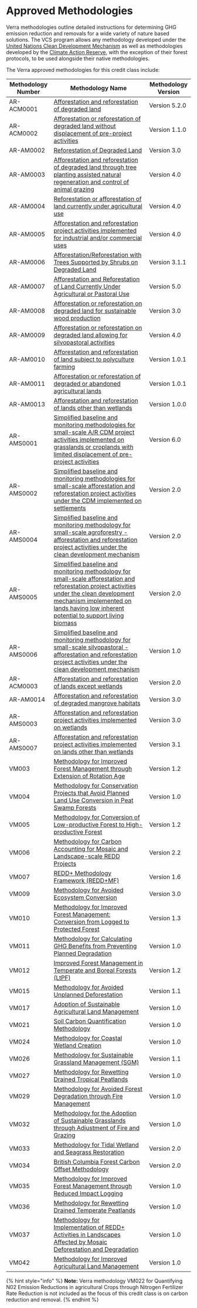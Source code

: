 # Approved Methodologies

Verra methodologies outline detailed instructions for determining GHG emission reduction and removals for a wide variety of nature based solutions. The VCS program allows any methodology developed under the [United Nations Clean Development Mechanism](https://unfccc.int) as well as methodologies developed by the [Climate Action Reserve](https://www.climateactionreserve.org), with the exception of their forest protocols, to be used alongside their native methodologies.

The Verra approved methodologies for this credit class include:&#x20;

| Methodology Number | Methodology Name                                                                                                                                                                                                                                                                                               | Methodology Version |
| ------------------ | -------------------------------------------------------------------------------------------------------------------------------------------------------------------------------------------------------------------------------------------------------------------------------------------------------------- | ------------------- |
| AR-ACM0001         | [Afforestation and reforestation of degraded land](https://cdm.unfccc.int/methodologies/DB/X4VOLW3Y7IJCH9WXSBXBC2Q0JKG9UZ)                                                                                                                                                                                     | Version 5.2.0       |
| AR-ACM0002         | [Afforestation or reforestation of degraded land without displacement of pre-project activities](https://cdm.unfccc.int/methodologies/DB/OOH5AKLQDUYW6N3STD3LDH7EL9THD1)                                                                                                                                       | Version 1.1.0       |
| AR-AM0002          | [Reforestation of Degraded Land](https://cdm.unfccc.int/methodologies/DB/6ZZXJUKK49WKLID7ZH8FG3BS9WTCCH)                                                                                                                                                                                                       | Version 3.0         |
| AR-AM0003          | [Afforestation and reforestation of degraded land through tree planting assisted natural regeneration and control of animal grazing](https://cdm.unfccc.int/methodologies/DB/U3WW9YEC2X333WW8CPVQ6CGVY6IBPJ)                                                                                                   |  Version 4.0        |
| AR-AM0004          | [Reforestation or afforestation of land currently under agricultural use](https://cdm.unfccc.int/methodologies/DB/S2OMSUTOWYOMLW75MPR0CG6SAKNG4Y)                                                                                                                                                              | Version 4.0         |
| AR-AM0005          | [Afforestation and reforestation project activities implemented for industrial and/or commercial uses](https://cdm.unfccc.int/methodologies/DB/QAM97WQWX94URIJXOJMTJFIS8KSE28)                                                                                                                                 | Version 4.0         |
| AR-AM0006          | [Afforestation/Reforestation with Trees Supported by Shrubs on Degraded Land](https://cdm.unfccc.int/methodologies/DB/BHNYWRDFHU75CI2GSCETNYRBFWBMBS)                                                                                                                                                          | Version 3.1.1       |
| AR-AM0007          | [Afforestation and Reforestation of Land Currently Under Agricultural or Pastoral Use](https://cdm.unfccc.int/methodologies/DB/M8JRU26ZZJAN7DKGE2EP6UBN9OYBDJ)                                                                                                                                                 | Version 5.0         |
| AR-AM0008          | [Afforestation or reforestation on degraded land for sustainable wood production](https://cdm.unfccc.int/methodologies/DB/SVW9LIW0F9AQ50KW7J338I8UD4Z231)                                                                                                                                                      | Version 3.0         |
| AR-AM0009          | [Afforestation or reforestation on degraded land allowing for silvopastoral activities](https://cdm.unfccc.int/methodologies/DB/HQ3U8IFDTG5N8987T3LR9D3Z76UB8O)                                                                                                                                                | Version 4.0         |
| AR-AM0010          | [Afforestation and reforestation of land subject to polyculture farming](https://cdm.unfccc.int/methodologies/DB/21ACLYAP601F8L2WCBJV0PTM7GXYQ3)                                                                                                                                                               | Version 1.0.1       |
| AR-AM0011          | [Afforestation or reforestation of degraded or abandoned agricultural lands](https://cdm.unfccc.int/methodologies/DB/57VGMUM1NWCQDQ4BQ2KP4VXFHF95ZI)                                                                                                                                                           | Version 1.0.1       |
| AR-AM0013          | [Afforestation and reforestation of lands other than wetlands](https://cdm.unfccc.int/methodologies/DB/LAC5URLIAYJ8ETRT2W1A4IFHBPSNWN)                                                                                                                                                                         | Version 1.0.0       |
| AR-AMS0001         | [Simplified baseline and monitoring methodologies for small-scale A/R CDM project activities implemented on grasslands or croplands with limited displacement of pre-project activities](https://cdm.unfccc.int/methodologies/DB/91OLF4XK2MEDIRIWUQ22X3ZQAOPBWY)                                               | Version 6.0         |
| AR-AMS0002         | [Simplified baseline and monitoring methodologies for small-scale afforestation and reforestation project activities under the CDM implemented on settlements](https://cdm.unfccc.int/methodologies/DB/XNOATYWKHK5ZM5ZVZZQ4G5OXIDVZJK)                                                                         | Version 2.0         |
| AR-AMS0004         | [Simplified baseline and monitoring methodology for small-scale agroforestry - afforestation and reforestation project activities under the clean development mechanism](https://cdm.unfccc.int/methodologies/DB/7O930NO6FCXTRZI6WIVTF54TTWJM6I)                                                               | Version 2.0         |
| AR-AMS0005         | [Simplified baseline and monitoring methodology for small-scale afforestation and reforestation project activities under the clean development mechanism implemented on lands having low inherent potential to support living biomass](https://cdm.unfccc.int/methodologies/DB/KO69QWJ8DYW631DD4PZN6C37XL3P1E) | Version 2.0         |
| AR-AMS0006         | [Simplified baseline and monitoring methodology for small-scale silvopastoral - afforestation and reforestation project activities under the clean development mechanism](https://cdm.unfccc.int/methodologies/DB/MDKSSZCV62M6V0K49Y0L5H9YD7WLR5)                                                              | Version 1.0         |
| AR-ACM0003         | [Afforestation and reforestation of lands except wetlands](https://cdm.unfccc.int/methodologies/DB/C9QS5G3CS8FW04MYYXDFOQDPXWM4OE)                                                                                                                                                                             | Version 2.0         |
| AR-AM0014          | [Afforestation and reforestation of degraded mangrove habitats](https://cdm.unfccc.int/methodologies/DB/KMH6O8T6RL3P5XKNBQE2N359QG7KOE)                                                                                                                                                                        | Version 3.0         |
| AR-AMS0003         | [Afforestation and reforestation project activities implemented on wetlands](https://cdm.unfccc.int/methodologies/DB/808WOYH6FWAXP3CQR4PXOLORGZBVRG)                                                                                                                                                           | Version 3.0         |
| AR-AMS0007         | [Afforestation and reforestation project activities implemented on lands other than wetlands](https://cdm.unfccc.int/methodologies/DB/J6ZHLX1C3AEMSZ52PWIII6D2AOJZUB)                                                                                                                                          | Version 3.1         |
| VM003              | [Methodology for Improved Forest Management through Extension of Rotation Age](https://verra.org/methodology/vm0003-methodology-for-improved-forest-management-through-extension-of-rotation-age-v1-2/)                                                                                                        | Version 1.2         |
| VM004              | [Methodology for Conservation Projects that Avoid Planned Land Use Conversion in Peat Swamp Forests](https://verra.org/methodology/vm0004-methodology-for-conservation-projects-that-avoid-planned-land-use-conversion-in-peat-swamp-forests-v1-0/)                                                            | Version 1.0         |
| VM005              | [Methodology for Conversion of Low-productive Forest to High-productive Forest](https://verra.org/methodology/vm0005-methodology-for-conversion-of-low-productive-forest-to-high-productive-forest-v1-2/)                                                                                                      | Version 1.2         |
| VM006              | [Methodology for Carbon Accounting for Mosaic and Landscape-scale REDD Projects](https://verra.org/methodology/vm0006-methodology-for-carbon-accounting-for-mosaic-and-landscape-scale-redd-projects-v2-2/)                                                                                                    | Version 2.2         |
| VM007              | [REDD+ Methodology Framework (REDD+MF)](https://verra.org/methodology/vm0007-redd-methodology-framework-redd-mf-v1-6/)                                                                                                                                                                                         | Version 1.6         |
| VM009              | [Methodology for Avoided Ecosystem Conversion](https://verra.org/methodology/vm0009-methodology-for-avoided-ecosystem-conversion-v3-0/)                                                                                                                                                                        | Version 3.0         |
| VM010              | [Methodology for Improved Forest Management: Conversion from Logged to Protected Forest](https://verra.org/methodology/vm0010-methodology-for-improved-forest-management-conversion-from-logged-to-protected-forest-v1-3/)                                                                                     | Version 1.3         |
| VM011              | [Methodology for Calculating GHG Benefits from Preventing Planned Degradation](https://verra.org/methodology/vm0011-methodology-for-calculating-ghg-benefits-from-preventing-planned-degradation-v1-0/)                                                                                                        | Version 1.0         |
| VM012              | [Improved Forest Management in Temperate and Boreal Forests (LtPF)](https://verra.org/methodology/vm0012-improved-forest-management-in-temperate-and-boreal-forests-ltpf-v1-2/)                                                                                                                                | Version 1.2         |
| VM015              | [Methodology for Avoided Unplanned Deforestation](https://verra.org/methodology/vm0015-methodology-for-avoided-unplanned-deforestation-v1-1/)                                                                                                                                                                  | Version 1.1         |
| VM017              | [Adoption of Sustainable Agricultural Land Management](https://verra.org/methodology/vm0017-adoption-of-sustainable-agricultural-land-management-v1-0/)                                                                                                                                                        | Version 1.0         |
| VM021              | [Soil Carbon Quantification Methodology](https://verra.org/methodology/vm0021-soil-carbon-quantification-methodology-v1-0/)                                                                                                                                                                                    | Version 1.0         |
| VM024              | [Methodology for Coastal Wetland Creation](https://verra.org/methodology/vm0024-methodology-for-coastal-wetland-creation-v1-0/)                                                                                                                                                                                | Version 1.0         |
| VM026              | [Methodology for Sustainable Grassland Management (SGM)](https://verra.org/methodology/vm0026-methodology-for-sustainable-grassland-management-sgm-v1-0/)                                                                                                                                                      | Version 1.1         |
| VM027              | [Methodology for Rewetting Drained Tropical Peatlands](https://verra.org/methodology/vm0027-methodology-for-rewetting-drained-tropical-peatlands-v1-0/)                                                                                                                                                        | Version 1.0         |
| VM029              | [Methodology for Avoided Forest Degradation through Fire Management](https://verra.org/methodology/vm0029-methodology-for-avoided-forest-degradation-through-fire-management-v1-0/)                                                                                                                            | Version 1.0         |
| VM032              | [Methodology for the Adoption of Sustainable Grasslands through Adjustment of Fire and Grazing](https://verra.org/methodology/vm0032-methodology-for-the-adoption-of-sustainable-grasslands-through-adjustment-of-fire-and-grazing-v1-0/)                                                                      | Version 1.0         |
| VM033              | [Methodology for Tidal Wetland and Seagrass Restoration](https://verra.org/methodology/vm0033-methodology-for-tidal-wetland-and-seagrass-restoration-v2-0/)                                                                                                                                                    | Version 2.0         |
| VM034              | [British Columbia Forest Carbon Offset Methodology](https://verra.org/methodology/vm0034-canadian-forest-carbon-offset-methodology-v2-0-2/)                                                                                                                                                                    | Version 2.0         |
| VM035              | [Methodology for Improved Forest Management through Reduced Impact Logging](https://verra.org/methodology/vm0035-methodology-for-improved-forest-management-through-reduced-impact-logging-v1-0/)                                                                                                              | Version 1.0         |
| VM036              | [Methodology for Rewetting Drained Temperate Peatlands](https://verra.org/methodology/vm0036-methodology-for-rewetting-drained-temperate-peatlands-v1-0/)                                                                                                                                                      | Version 1.0         |
| VM037              | [Methodology for Implementation of REDD+ Activities in Landscapes Affected by Mosaic Deforestation and Degradation](https://verra.org/methodology/vm0037-methodology-implementation-redd-activities-landscapes-affected-mosaic-deforestation-degradation-v1-0/)                                                | Version 1.0         |
| VM042              | [Methodology for Improved Agricultural Land Management](https://verra.org/methodology/vm0042-methodology-for-improved-agricultural-land-management-v1-0/)                                                                                                                                                      | Version 1.0         |



{% hint style="info" %}
**Note:** Verra methodology VM022 for Quantifying N02 Emission Reductions in agricultural Crops through Nitrogen Fertilizer Rate Reduction is not included as the focus of this credit class is on carbon reduction and removal.
{% endhint %}

